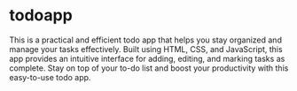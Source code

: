 # todoapp
This is a practical and efficient todo app that helps you stay organized and manage your tasks effectively. Built using HTML, CSS, and JavaScript, this app provides an intuitive interface for adding, editing, and marking tasks as complete. Stay on top of your to-do list and boost your productivity with this easy-to-use todo app.
